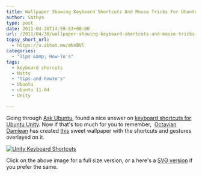 ```yaml
---
title: Wallpaper Showing Keyboard Shortcuts And Mouse Tricks For Ubuntu Unity
author: Sathya
type: post
date: 2011-04-30T14:59:53+00:00
url: /2011/04/30/wallpaper-showing-keyboard-shortcuts-and-mouse-tricks-for-ubuntu-unity/
topsy_short_url:
  - https://u.sbhat.me/mNnBVl
categories:
  - "Tips &amp; How-To's"
tags:
  - keyboard shorcuts
  - Natty
  - "tips-and-howto's"
  - Ubuntu
  - ubuntu 11.04
  - Unity

---
```

Going through <a href="https://sathyasays.com/2010/10/11/ubuntu-10-10-on-1010-askubuntu-aka-ubuntu-stackexchange-also-launched/" target="_blank">Ask Ubuntu</a>, found a nice answer on <a title="Unity Keyboard Shortcuts and Mouse Gestures" href="https://askubuntu.com/q/28086/1182" target="_blank">keyboard shortcuts for Ubuntu Unity</a>. Now if that's too much for you to remember,  <a href="https://askubuntu.com/users/2732/octavian-damiean" target="_blank">Octavian Damiean</a> has created <a href="https://askubuntu.com/questions/28086/unity-keyboard-mouse-shortcuts/36648#36648" target="_blank">this</a> sweet wallpaper with the shortcuts and gestures overlayed on it.

[<img class="alignnone" src="https://i.imgur.com/pf1y5.png" alt="Unity Keyboard Shortcuts"   />][1]

Click on the above image for a full size version, or a here's a <a title="Keyboard Shortcuts SVG source" href="https://ubuntuone.com/p/pBs/" target="_blank">SVG version</a> if you prefer the same.

 [1]: https://i.imgur.com/pf1y5.png
